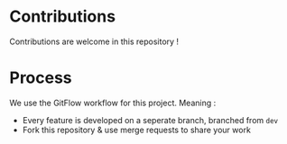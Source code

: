 # Contributions

Contributions are welcome in this repository ! 

# Process

We use the GitFlow workflow for this project. Meaning : 
- Every feature is developed on a seperate branch, branched from `dev`
- Fork this repository & use merge requests to share your work
